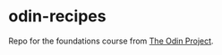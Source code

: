 # odin-recipes
Repo for the foundations course from [The Odin Project](https://www.theodinproject.com/).